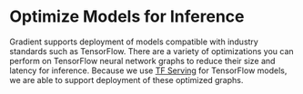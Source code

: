 # Optimize Models for Inference

Gradient supports deployment of models compatible with industry standards such as TensorFlow. There are a variety of optimizations you can perform on TensorFlow neural network graphs to reduce their size and latency for inference. Because we use [TF Serving](https://github.com/tensorflow/serving) for TensorFlow models, we are able to support deployment of these optimized graphs.

